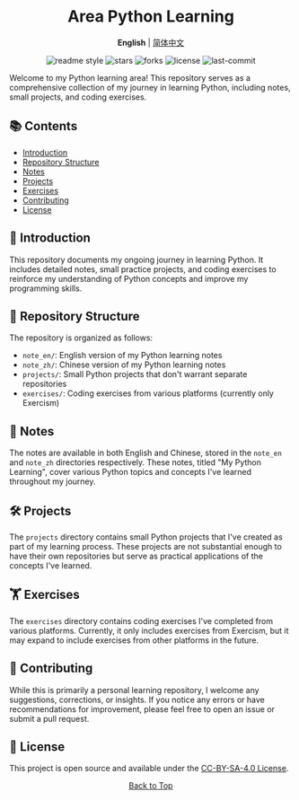 <div align="center">
  <h1>Area Python Learning</h1>
  <p>
    <b>English</b> |
    <a href="README.zh-CN.md">简体中文</a>
  </p>

  <!-- Badges -->
  <p>
    <img src="https://img.shields.io/badge/readme%20style-standard-brightgreen.svg?style=flat-square" alt="readme style">
    <img src="https://img.shields.io/github/stars/exusiaiwei/area-python-learning" alt="stars">
    <img src="https://img.shields.io/github/forks/exusiaiwei/area-python-learning" alt="forks">
    <img src="https://img.shields.io/github/license/exusiaiwei/area-python-learning" alt="license">
    <img src="https://img.shields.io/github/last-commit/exusiaiwei/area-python-learning" alt="last-commit">
  </p>
</div>

Welcome to my Python learning area! This repository serves as a comprehensive collection of my journey in learning Python, including notes, small projects, and coding exercises.

## 📚 Contents

- [Introduction](#-introduction)
- [Repository Structure](#-repository-structure)
- [Notes](#-notes)
- [Projects](#️-projects)
- [Exercises](#️-exercises)
- [Contributing](#-contributing)
- [License](#-license)

## 🌟 Introduction

This repository documents my ongoing journey in learning Python. It includes detailed notes, small practice projects, and coding exercises to reinforce my understanding of Python concepts and improve my programming skills.

## 📁 Repository Structure

The repository is organized as follows:

- `note_en/`: English version of my Python learning notes
- `note_zh/`: Chinese version of my Python learning notes
- `projects/`: Small Python projects that don't warrant separate repositories
- `exercises/`: Coding exercises from various platforms (currently only Exercism)

## 📝 Notes

The notes are available in both English and Chinese, stored in the `note_en` and `note_zh` directories respectively. These notes, titled "My Python Learning", cover various Python topics and concepts I've learned throughout my journey.

## 🛠️ Projects

The `projects` directory contains small Python projects that I've created as part of my learning process. These projects are not substantial enough to have their own repositories but serve as practical applications of the concepts I've learned.

## 🏋️ Exercises

The `exercises` directory contains coding exercises I've completed from various platforms. Currently, it only includes exercises from Exercism, but it may expand to include exercises from other platforms in the future.

## 🤝 Contributing

While this is primarily a personal learning repository, I welcome any suggestions, corrections, or insights. If you notice any errors or have recommendations for improvement, please feel free to open an issue or submit a pull request.

## 📄 License

This project is open source and available under the [CC-BY-SA-4.0 License](LICENSE).

<div align="center">
  <p>
    <a href="#area-python-learning">Back to Top</a>
  </p>
</div>